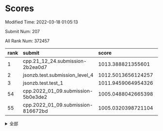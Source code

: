 # Scores

Modified Time: 2022-03-18 01:05:13

Submit Num: 207

All Rank Num: 372457

| rank |               submit               |       score        |       sigma        | pk_num |
| :--- | :--------------------------------- | :----------------- | :----------------- | :----- |
| 1    | cpp.21_12_24.submission-2b2ea0d7   | 1013.388821355601  | 0.8273818441642699 | 7198   |
| 2    | jsonzb.test.submission_level_4     | 1012.5013656124257 | 0.7986810602237284 | 7202   |
| 3    | jsonzb.test.test_1                 | 1011.9459064954326 | 0.7861227315552166 | 7197   |
| 54   | cpp.2022_01_09.submission-5b0e3de2 | 1005.0488042665398 | 0.7237904996896506 | 7199   |
| 55   | cpp.2022_01_09.submission-816672bd | 1005.0320398721104 | 0.7087973034240549 | 7193   |


<details>
<summary>全部</summary>

| rank |                 submit                 |       score        |       sigma        | pk_num |
| :--- | :------------------------------------- | :----------------- | :----------------- | :----- |
| 1    | cpp.21_12_24.submission-2b2ea0d7       | 1013.388821355601  | 0.8273818441642699 | 7198   |
| 2    | jsonzb.test.submission_level_4         | 1012.5013656124257 | 0.7986810602237284 | 7202   |
| 3    | jsonzb.test.test_1                     | 1011.9459064954326 | 0.7861227315552166 | 7197   |
| 4    | gobigger.level_3.submission_level_3_27 | 1011.6696597973972 | 0.7833281496390057 | 7199   |
| 5    | gobigger.level_3.submission_level_3_42 | 1011.6369129686229 | 0.7778945035516264 | 7204   |
| 6    | gobigger.level_3.submission_level_3_38 | 1011.2834707979956 | 0.7625534006194743 | 7195   |
| 7    | gobigger.level_3.submission_level_3_43 | 1011.2380625647253 | 0.7477807067755119 | 7199   |
| 8    | gobigger.level_3.submission_level_3_6  | 1011.219978665873  | 0.7852160272858231 | 7194   |
| 9    | gobigger.level_3.submission_level_3_31 | 1011.1414187314004 | 0.768814023102014  | 7200   |
| 10   | gobigger.level_3.submission_level_3_28 | 1010.9998784652364 | 0.7498011058112988 | 7199   |
| 11   | gobigger.level_3.submission_level_3_9  | 1010.9223295386589 | 0.782762294354038  | 7197   |
| 12   | gobigger.level_3.submission_level_3_30 | 1010.8835789779282 | 0.7558691769746279 | 7196   |
| 13   | gobigger.level_3.submission_level_3_17 | 1010.8479460768457 | 0.7577192746395809 | 7200   |
| 14   | gobigger.level_3.submission_level_3_34 | 1010.7607642958412 | 0.7938250071018397 | 7198   |
| 15   | gobigger.level_3.submission_level_3_35 | 1010.7566672606174 | 0.7680538917839885 | 7198   |
| 16   | gobigger.level_3.submission_level_3_44 | 1010.7484521482144 | 0.7583268103218967 | 7198   |
| 17   | gobigger.level_3.submission_level_3_47 | 1010.7206741775981 | 0.7774264960450713 | 7195   |
| 18   | gobigger.level_3.submission_level_3_25 | 1010.6736756743842 | 0.7722039523807775 | 7197   |
| 19   | gobigger.level_3.submission_level_3_20 | 1010.6180446447551 | 0.7503050521493161 | 7196   |
| 20   | gobigger.level_3.submission_level_3_29 | 1010.6134896433979 | 0.7513952227183762 | 7198   |
| 21   | gobigger.level_3.submission_level_3_2  | 1010.5876190273548 | 0.7480110480052735 | 7196   |
| 22   | gobigger.level_3.submission_level_3_36 | 1010.5282229952559 | 0.7631179124524584 | 7196   |
| 23   | gobigger.level_3.submission_level_3_33 | 1010.5247789744753 | 0.7566499336491581 | 7199   |
| 24   | gobigger.level_3.submission_level_3_49 | 1010.4320810673809 | 0.7536957960105836 | 7198   |
| 25   | gobigger.level_3.submission_level_3_45 | 1010.4156503142797 | 0.749156769982182  | 7199   |
| 26   | gobigger.level_3.submission_level_3_5  | 1010.3785866045442 | 0.7679095401574069 | 7197   |
| 27   | gobigger.level_3.submission_level_3_12 | 1010.2230968897503 | 0.7515824595670503 | 7195   |
| 28   | gobigger.level_3.submission_level_3_24 | 1010.1738041094384 | 0.7490750641761393 | 7199   |
| 29   | gobigger.level_3.submission_level_3_37 | 1010.1582135472569 | 0.774525059829361  | 7203   |
| 30   | gobigger.level_3.submission_level_3_16 | 1010.1550412959282 | 0.7558799756901468 | 7195   |
| 31   | gobigger.level_3.submission_level_3_39 | 1010.1527602642562 | 0.7637487174169166 | 7193   |
| 32   | gobigger.level_3.submission_level_3_22 | 1010.1517927548599 | 0.7616010851896391 | 7196   |
| 33   | gobigger.level_3.submission_level_3_26 | 1010.1473136128997 | 0.753300843049022  | 7200   |
| 34   | gobigger.level_3.submission_level_3_40 | 1010.1313131806893 | 0.7680761962423062 | 7196   |
| 35   | gobigger.level_3.submission_level_3_41 | 1010.1046914480976 | 0.7618457224401464 | 7193   |
| 36   | gobigger.level_3.submission_level_3_32 | 1010.0488743834145 | 0.7498569846357213 | 7194   |
| 37   | gobigger.level_3.submission_level_3_3  | 1010.031643570196  | 0.7682809966786023 | 7199   |
| 38   | gobigger.level_3.submission_level_3_11 | 1009.8997413967079 | 0.7614104556706218 | 7195   |
| 39   | gobigger.level_3.submission_level_3_19 | 1009.8886644056809 | 0.7493285779462702 | 7200   |
| 40   | gobigger.level_3.submission_level_3_1  | 1009.6715302879642 | 0.7653045854276384 | 7193   |
| 41   | gobigger.level_3.submission_level_3_13 | 1009.6636425648857 | 0.7421670848387856 | 7199   |
| 42   | gobigger.level_3.submission_level_3_14 | 1009.6055594779756 | 0.7578664555458546 | 7196   |
| 43   | gobigger.level_3.submission_level_3_10 | 1009.5504957997349 | 0.7856978851091729 | 7201   |
| 44   | gobigger.level_3.submission_level_3_23 | 1009.4070025645644 | 0.7461739047596151 | 7195   |
| 45   | gobigger.level_3.submission_level_3_4  | 1009.3845274851416 | 0.7692006164151336 | 7195   |
| 46   | gobigger.level_3.submission_level_3_0  | 1009.2904058109566 | 0.7690785317545559 | 7199   |
| 47   | gobigger.level_3.submission_level_3_18 | 1009.2076451773218 | 0.7436135578998877 | 7194   |
| 48   | gobigger.level_3.submission_level_3_7  | 1009.1839471995155 | 0.7442116985453565 | 7200   |
| 49   | gobigger.level_3.submission_level_3_48 | 1009.1618360899993 | 0.752175740133004  | 7203   |
| 50   | gobigger.level_3.submission_level_3_21 | 1009.0398290884013 | 0.7570061988842876 | 7192   |
| 51   | gobigger.level_3.submission_level_3_15 | 1009.0230692607652 | 0.7395928613107424 | 7200   |
| 52   | gobigger.level_3.submission_level_3_46 | 1008.5612079716042 | 0.7595865450477738 | 7201   |
| 53   | gobigger.level_3.submission_level_3_8  | 1008.2446778618611 | 0.7449393146636478 | 7198   |
| 54   | cpp.2022_01_09.submission-5b0e3de2     | 1005.0488042665398 | 0.7237904996896506 | 7199   |
| 55   | cpp.2022_01_09.submission-816672bd     | 1005.0320398721104 | 0.7087973034240549 | 7193   |
| 56   | gobigger.level_1.submission_level_1_28 | 1004.7882226770676 | 0.7166356520426594 | 7207   |
| 57   | gobigger.level_1.submission_level_1_20 | 1004.6446026733605 | 0.7161000724014138 | 7197   |
| 58   | gobigger.level_1.submission_level_1_38 | 1004.5350029017169 | 0.7343775669555859 | 7198   |
| 59   | gobigger.level_1.submission_level_1_43 | 1004.3136446448908 | 0.7277263405632072 | 7196   |
| 60   | gobigger.level_1.submission_level_1_27 | 1004.2161986845731 | 0.716907286951522  | 7201   |
| 61   | gobigger.level_1.submission_level_1_0  | 1004.0049491377558 | 0.7072959953538447 | 7198   |
| 62   | gobigger.level_1.submission_level_1_33 | 1003.9830688374299 | 0.7244344924609694 | 7199   |
| 63   | gobigger.level_1.submission_level_1_49 | 1003.8682659392322 | 0.7297174921928744 | 7195   |
| 64   | gobigger.level_1.submission_level_1_13 | 1003.8426497496855 | 0.7147296957219107 | 7200   |
| 65   | gobigger.level_1.submission_level_1_39 | 1003.8412154660573 | 0.728475794298035  | 7191   |
| 66   | gobigger.level_1.submission_level_1_36 | 1003.762549266971  | 0.7294214761474029 | 7201   |
| 67   | gobigger.level_1.submission_level_1_26 | 1003.6733194063713 | 0.7206589356041151 | 7198   |
| 68   | gobigger.level_1.submission_level_1_12 | 1003.5896305393865 | 0.7077580348143533 | 7194   |
| 69   | gobigger.level_1.submission_level_1_44 | 1003.5888244343303 | 0.7147176875681415 | 7198   |
| 70   | gobigger.level_1.submission_level_1_6  | 1003.5664883689545 | 0.7293032842958715 | 7193   |
| 71   | gobigger.level_1.submission_level_1_11 | 1003.5417003619907 | 0.7358821641551221 | 7202   |
| 72   | gobigger.level_1.submission_level_1_47 | 1003.5225575572829 | 0.7075165618152501 | 7194   |
| 73   | gobigger.level_1.submission_level_1_42 | 1003.5086082442394 | 0.7281655698770082 | 7197   |
| 74   | gobigger.level_1.submission_level_1_32 | 1003.5053887813647 | 0.7163972863567915 | 7198   |
| 75   | gobigger.level_1.submission_level_1_29 | 1003.4625894901185 | 0.7175156179806776 | 7197   |
| 76   | gobigger.level_1.submission_level_1_8  | 1003.3980988424257 | 0.7246182646767585 | 7198   |
| 77   | gobigger.level_1.submission_level_1_2  | 1003.3700875012864 | 0.7278233016874456 | 7199   |
| 78   | gobigger.level_1.submission_level_1_34 | 1003.3495293136372 | 0.7183477494173228 | 7195   |
| 79   | gobigger.level_1.submission_level_1_3  | 1003.3470426429063 | 0.7202962794947078 | 7198   |
| 80   | gobigger.level_1.submission_level_1_1  | 1003.3119113425277 | 0.718103896552141  | 7201   |
| 81   | gobigger.level_1.submission_level_1_35 | 1003.2966386258142 | 0.7233226961002747 | 7198   |
| 82   | gobigger.level_1.submission_level_1_23 | 1003.2269825765881 | 0.7236736647837266 | 7198   |
| 83   | gobigger.level_1.submission_level_1_25 | 1003.2012094904499 | 0.7402154267590499 | 7197   |
| 84   | gobigger.level_1.submission_level_1_37 | 1003.0996310291208 | 0.7290032625761274 | 7202   |
| 85   | gobigger.level_1.submission_level_1_48 | 1003.0982148808001 | 0.7130099600197239 | 7196   |
| 86   | gobigger.level_1.submission_level_1_14 | 1003.0882453509628 | 0.7227892166443367 | 7201   |
| 87   | gobigger.level_1.submission_level_1_16 | 1003.0788381842922 | 0.7215212278200654 | 7200   |
| 88   | gobigger.level_1.submission_level_1_46 | 1003.0388208603797 | 0.714391219687087  | 7193   |
| 89   | gobigger.level_1.submission_level_1_21 | 1002.919790563201  | 0.7120509680238523 | 7196   |
| 90   | gobigger.level_1.submission_level_1_17 | 1002.8877592531767 | 0.7147429779611343 | 7195   |
| 91   | gobigger.level_1.submission_level_1_30 | 1002.8632731665951 | 0.7139587782529864 | 7193   |
| 92   | gobigger.level_1.submission_level_1_19 | 1002.8473652001019 | 0.7154875094885136 | 7198   |
| 93   | gobigger.level_1.submission_level_1_9  | 1002.8042086413465 | 0.7091357688245783 | 7195   |
| 94   | gobigger.level_1.submission_level_1_40 | 1002.7945260781357 | 0.7161465083128485 | 7194   |
| 95   | gobigger.level_1.submission_level_1_45 | 1002.7942447941308 | 0.7117139348150997 | 7196   |
| 96   | gobigger.level_1.submission_level_1_4  | 1002.7773494148944 | 0.7136882673941971 | 7193   |
| 97   | gobigger.level_1.submission_level_1_24 | 1002.7519361145221 | 0.727556613317175  | 7194   |
| 98   | gobigger.level_1.submission_level_1_31 | 1002.7370450789534 | 0.7173372883502959 | 7200   |
| 99   | gobigger.level_1.submission_level_1_15 | 1002.6062220611068 | 0.7077436928593352 | 7197   |
| 100  | gobigger.level_1.submission_level_1_5  | 1002.547142399996  | 0.707004370602785  | 7200   |
| 101  | gobigger.level_1.submission_level_1_18 | 1002.3958018553776 | 0.7087046142818388 | 7198   |
| 102  | gobigger.level_1.submission_level_1_7  | 1002.2470876810231 | 0.7190391438526043 | 7195   |
| 103  | gobigger.level_1.submission_level_1_22 | 1001.9936981678213 | 0.7178325926323954 | 7196   |
| 104  | gobigger.level_1.submission_level_1_10 | 1001.9513214774147 | 0.7180931638346804 | 7196   |
| 105  | gobigger.level_1.submission_level_1_41 | 1001.6931937095363 | 0.7138777768277833 | 7195   |
| 106  | gobigger.random.submission_random_4    | 997.2025765387948  | 0.703288426569537  | 7196   |
| 107  | gobigger.random.submission_random_42   | 996.9632366117679  | 0.6960630265261609 | 7194   |
| 108  | gobigger.random.submission_random_24   | 996.9047090199502  | 0.7116423890224699 | 7200   |
| 109  | gobigger.random.submission_random_2    | 996.7534423014309  | 0.7114205691240856 | 7196   |
| 110  | gobigger.random.submission_random_33   | 996.749941142486   | 0.7184882315859472 | 7200   |
| 111  | gobigger.random.submission_random_0    | 996.6477378987886  | 0.7097131511126844 | 7196   |
| 112  | gobigger.random.submission_random_12   | 996.6091486741851  | 0.7269127077092916 | 7198   |
| 113  | gobigger.random.submission_random_49   | 996.5851684354889  | 0.7210931928000084 | 7197   |
| 114  | gobigger.random.submission_random_47   | 996.5838944536071  | 0.7042762874506567 | 7198   |
| 115  | gobigger.random.submission_random_46   | 996.5511445672616  | 0.7168700318967561 | 7199   |
| 116  | gobigger.random.submission_random_43   | 996.4933739538822  | 0.713472166803939  | 7194   |
| 117  | gobigger.random.submission_random_17   | 996.425131883594   | 0.7160127368450426 | 7198   |
| 118  | gobigger.random.submission_random_41   | 996.4148727547926  | 0.7262408112411706 | 7198   |
| 119  | gobigger.random.submission_random_27   | 996.383899170455   | 0.7107602167591067 | 7196   |
| 120  | gobigger.random.submission_random_14   | 996.3409731947257  | 0.7228613094144757 | 7203   |
| 121  | gobigger.random.submission_random_45   | 996.339470817065   | 0.7054273241887361 | 7195   |
| 122  | gobigger.random.submission_random_6    | 996.3339040896104  | 0.7030143949851687 | 7197   |
| 123  | gobigger.random.submission_random_28   | 996.2932887808086  | 0.7132385169991743 | 7193   |
| 124  | gobigger.random.submission_random_44   | 996.2133346264437  | 0.7226293283970154 | 7195   |
| 125  | gobigger.random.submission_random_7    | 996.2076449130956  | 0.7157371368239709 | 7189   |
| 126  | gobigger.random.submission_random_38   | 996.1597854133493  | 0.704969719473305  | 7193   |
| 127  | gobigger.random.submission_random_31   | 996.1586098240041  | 0.7173850234526534 | 7194   |
| 128  | gobigger.random.submission_random_21   | 996.1471613271743  | 0.707968396674604  | 7195   |
| 129  | gobigger.random.submission_random_22   | 996.1463271270185  | 0.7133595979234528 | 7197   |
| 130  | gobigger.random.submission_random_39   | 996.1462144547605  | 0.7083263940940028 | 7198   |
| 131  | gobigger.random.submission_random_19   | 996.0572544865529  | 0.7174657744373378 | 7199   |
| 132  | gobigger.random.submission_random_37   | 996.0391879561721  | 0.7031860256212561 | 7192   |
| 133  | gobigger.random.submission_random_9    | 996.0054482868159  | 0.7098682736730569 | 7198   |
| 134  | gobigger.random.submission_random_26   | 995.962356479953   | 0.7167452450186911 | 7198   |
| 135  | gobigger.random.submission_random_11   | 995.8622547941266  | 0.7186460241940328 | 7201   |
| 136  | gobigger.random.submission_random_48   | 995.8504925559866  | 0.7186660588020339 | 7200   |
| 137  | gobigger.random.submission_random_16   | 995.8372000958448  | 0.7257224741453919 | 7199   |
| 138  | gobigger.random.submission_random_3    | 995.8364882377433  | 0.7169255406364786 | 7204   |
| 139  | gobigger.random.submission_random_18   | 995.8252052972272  | 0.7091203994547196 | 7199   |
| 140  | gobigger.random.submission_random_29   | 995.7578819923059  | 0.6996041786603845 | 7200   |
| 141  | gobigger.random.submission_random_5    | 995.7260303215231  | 0.7091446356105318 | 7198   |
| 142  | gobigger.random.submission_random_34   | 995.7119471092482  | 0.7175770797512822 | 7198   |
| 143  | gobigger.random.submission_random_23   | 995.5979835832495  | 0.7057926047014214 | 7197   |
| 144  | gobigger.random.submission_random_20   | 995.5963247309674  | 0.7165024868707988 | 7195   |
| 145  | gobigger.random.submission_random_8    | 995.4917867905983  | 0.7020700332051728 | 7197   |
| 146  | gobigger.random.submission_random_10   | 995.4917127084851  | 0.7062920937558065 | 7198   |
| 147  | gobigger.random.submission_random_15   | 995.4785611820181  | 0.7073949551372031 | 7199   |
| 148  | gobigger.random.submission_random_1    | 995.3871963557366  | 0.7159463953914439 | 7197   |
| 149  | gobigger.random.submission_random_35   | 995.3169832453276  | 0.7106350778002256 | 7200   |
| 150  | gobigger.random.submission_random_30   | 995.269169178167   | 0.7085108915683467 | 7196   |
| 151  | gobigger.random.submission_random_25   | 995.265379093261   | 0.7104532643886806 | 7194   |
| 152  | gobigger.random.submission_random_32   | 995.1606073159438  | 0.7101138693645443 | 7199   |
| 153  | gobigger.random.submission_random_13   | 994.8557364987241  | 0.7122801922336633 | 7196   |
| 154  | gobigger.random.submission_random_36   | 994.6810845382615  | 0.7165810348720558 | 7190   |
| 155  | gobigger.random.submission_random_40   | 994.5779010540492  | 0.7242546983284389 | 7198   |
| 156  | gobigger.level_2.submission_level_2_41 | 994.0817578821459  | 0.7227129917916969 | 7195   |
| 157  | gobigger.level_2.submission_level_2_46 | 993.6760610148025  | 0.7387933008376564 | 7195   |
| 158  | gobigger.level_2.submission_level_2_18 | 993.4450146044577  | 0.7272135613666745 | 7201   |
| 159  | gobigger.level_2.submission_level_2_22 | 993.4037834098322  | 0.7373422995857224 | 7194   |
| 160  | gobigger.level_2.submission_level_2_32 | 993.3761310863066  | 0.7274160749231637 | 7197   |
| 161  | gobigger.level_2.submission_level_2_12 | 993.3397425777034  | 0.7311551164202107 | 7192   |
| 162  | gobigger.level_2.submission_level_2_45 | 993.1670472924883  | 0.7438254669899282 | 7201   |
| 163  | gobigger.level_2.submission_level_2_42 | 993.0579727071769  | 0.7354256310964935 | 7202   |
| 164  | gobigger.level_2.submission_level_2_27 | 993.0482627199374  | 0.7411031968813812 | 7196   |
| 165  | gobigger.level_2.submission_level_2_35 | 993.001332945593   | 0.7393564352640689 | 7196   |
| 166  | gobigger.level_2.submission_level_2_44 | 992.9815590544996  | 0.7578348951711079 | 7200   |
| 167  | gobigger.level_2.submission_level_2_43 | 992.8802394576452  | 0.7547190502473357 | 7193   |
| 168  | gobigger.level_2.submission_level_2_10 | 992.5746979798491  | 0.7476497961253333 | 7198   |
| 169  | gobigger.level_2.submission_level_2_20 | 992.5742004219062  | 0.7525196946433168 | 7199   |
| 170  | gobigger.level_2.submission_level_2_19 | 992.3205107796036  | 0.7452849805536463 | 7197   |
| 171  | gobigger.level_2.submission_level_2_49 | 992.2154669457593  | 0.7465226423263002 | 7197   |
| 172  | gobigger.level_2.submission_level_2_48 | 992.2029879298319  | 0.7465985285769915 | 7200   |
| 173  | gobigger.level_2.submission_level_2_11 | 992.2016594667546  | 0.7588292956639309 | 7196   |
| 174  | gobigger.level_2.submission_level_2_24 | 992.1177393513934  | 0.7558932606584471 | 7196   |
| 175  | gobigger.level_2.submission_level_2_0  | 992.0899661002632  | 0.7488781609809738 | 7202   |
| 176  | gobigger.level_2.submission_level_2_3  | 992.0748334491445  | 0.7429191049328799 | 7199   |
| 177  | gobigger.level_2.submission_level_2_9  | 991.9972882048696  | 0.752339388958206  | 7201   |
| 178  | gobigger.level_2.submission_level_2_39 | 991.9488409789044  | 0.7397002251604268 | 7195   |
| 179  | gobigger.level_2.submission_level_2_4  | 991.9446198920554  | 0.746035419625872  | 7202   |
| 180  | gobigger.level_2.submission_level_2_16 | 991.8379592891024  | 0.7667513511512939 | 7195   |
| 181  | gobigger.level_2.submission_level_2_15 | 991.8333842560498  | 0.746943758743172  | 7196   |
| 182  | gobigger.level_2.submission_level_2_2  | 991.8185879897092  | 0.7458425358794654 | 7201   |
| 183  | gobigger.level_2.submission_level_2_5  | 991.8173321770136  | 0.7399694440162118 | 7198   |
| 184  | gobigger.level_2.submission_level_2_30 | 991.639825169452   | 0.7365835630901124 | 7201   |
| 185  | gobigger.level_2.submission_level_2_28 | 991.6266716943426  | 0.7267953216563329 | 7197   |
| 186  | gobigger.level_2.submission_level_2_17 | 991.5752763020051  | 0.7522358494650311 | 7192   |
| 187  | gobigger.level_2.submission_level_2_40 | 991.5030711253581  | 0.7588464246555928 | 7197   |
| 188  | gobigger.level_2.submission_level_2_31 | 991.4731329268814  | 0.7491524026080437 | 7199   |
| 189  | gobigger.level_2.submission_level_2_33 | 991.4107124606704  | 0.7628733886823634 | 7199   |
| 190  | gobigger.level_2.submission_level_2_1  | 991.4069278153601  | 0.7439564512270431 | 7195   |
| 191  | gobigger.level_2.submission_level_2_21 | 991.3998272728015  | 0.7668620054792404 | 7202   |
| 192  | gobigger.level_2.submission_level_2_37 | 991.3798757973323  | 0.7470851761698843 | 7194   |
| 193  | gobigger.level_2.submission_level_2_13 | 991.1814253777055  | 0.756615969777216  | 7193   |
| 194  | gobigger.level_2.submission_level_2_14 | 991.097477331358   | 0.7462182492747451 | 7198   |
| 195  | gobigger.level_2.submission_level_2_38 | 991.0800193140519  | 0.7496547984283385 | 7193   |
| 196  | gobigger.level_2.submission_level_2_6  | 991.0648614281982  | 0.7562654851099849 | 7200   |
| 197  | gobigger.level_2.submission_level_2_29 | 991.061422373212   | 0.7481473833647937 | 7199   |
| 198  | gobigger.level_2.submission_level_2_47 | 990.9842306901312  | 0.7486042922126452 | 7196   |
| 199  | gobigger.level_2.submission_level_2_34 | 990.9461330059289  | 0.7703766771075978 | 7193   |
| 200  | gobigger.level_2.submission_level_2_36 | 990.9432624789513  | 0.7520066893288287 | 7197   |
| 201  | gobigger.level_2.submission_level_2_23 | 990.5138182795005  | 0.7378350538545553 | 7203   |
| 202  | gobigger.level_2.submission_level_2_26 | 990.4306874753125  | 0.7626346771244689 | 7197   |
| 203  | gobigger.level_2.submission_level_2_8  | 990.3245286408793  | 0.7692187288704442 | 7193   |
| 204  | gobigger.level_2.submission_level_2_7  | 990.1743210946345  | 0.7738404329359253 | 7197   |
| 205  | gobigger.level_2.submission_level_2_25 | 989.5568210275234  | 0.7623831026891301 | 7194   |
| 206  | gobigger.none.submission_none_0        | 977.0693690719185  | 1.3197303121642028 | 7199   |
| 207  | gobigger.none.submission_none_1        | 975.3389435921329  | 1.4640029025623789 | 7196   |

</details>